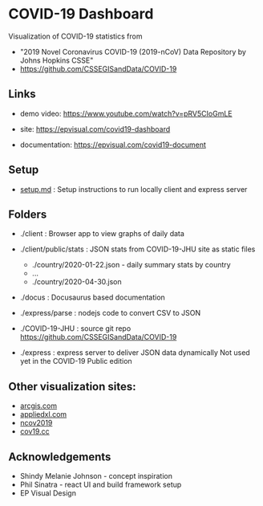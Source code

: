 # COVID-19 Dashboard

Visualization of COVID-19 statistics from

- "2019 Novel Coronavirus COVID-19 (2019-nCoV) Data Repository by Johns Hopkins CSSE"
- https://github.com/CSSEGISandData/COVID-19

## Links

- demo video:
  https://www.youtube.com/watch?v=pRV5CIoGmLE

- site:
  https://epvisual.com/covid19-dashboard

- documentation:
  https://epvisual.com/covid19-document

## Setup

- [setup.md](./setup.md) : Setup instructions to run locally client and express server

## Folders

- ./client : Browser app to view graphs of daily data

- ./client/public/stats : JSON stats from COVID-19-JHU site as static files

  - ./country/2020-01-22.json - daily summary stats by country
  - ...
  - ./country/2020-04-30.json

- ./docus : Docusaurus based documentation

- ./express/parse : nodejs code to convert CSV to JSON

- ./COVID-19-JHU : source git repo https://github.com/CSSEGISandData/COVID-19

- ./express : express server to deliver JSON data dynamically
  Not used yet in the COVID-19 Public edition

## Other visualization sites:

- [arcgis.com](https://www.arcgis.com/apps/opsdashboard/index.html#/bda7594740fd40299423467b48e9ecf6)
- [appliedxl.com](https://health.appliedxl.com/#bar/all)
- [ncov2019](https://ncov2019.live/data)
- [cov19.cc](https://cov19.cc)

## Acknowledgements

- Shindy Melanie Johnson - concept inspiration
- Phil Sinatra - react UI and build framework setup
- EP Visual Design
